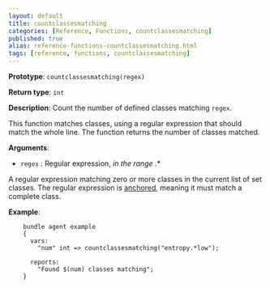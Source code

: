 ```yaml
---
layout: default
title: countclassesmatching
categories: [Reference, Functions, countclassesmatching]
published: true
alias: reference-functions-countclassesmatching.html
tags: [reference, functions, countclassesmatching]
---
```


**Prototype**: `countclassesmatching(regex)`

**Return type**: `int`

**Description**: Count the number of defined classes matching `regex`.

This function matches classes, using a regular expression that should
match the whole line. The function returns the number of classes matched.

**Arguments**:

* `regex` : Regular expression, *in the range* .\*

A regular expression matching zero or more classes in the current list
of set classes. The regular expression is 
[anchored](manuals-language-concepts-pattern-matching-and-referencing.html#Anchored-vs-unanchored-regular-expressions), meaning it must match a complete 
class.

**Example**:  

```cf3
    bundle agent example
    {
      vars:
        "num" int => countclassesmatching("entropy.*low");

      reports:
        "Found $(num) classes matching";
    }
```
